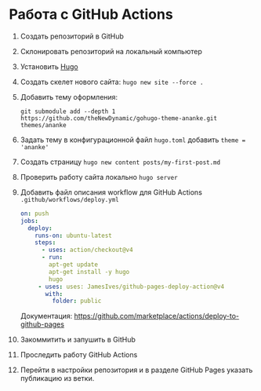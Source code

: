 # Работа с GitHub Actions

1. Создать репозиторий в GitHub
2. Склонировать репозиторий на локальный компьютер
3. Установить [Hugo](https://gohugo.io)
4. Создать скелет нового сайта: `hugo new site --force .`
5. Добавить тему оформления:
   ```
   git submodule add --depth 1 https://github.com/theNewDynamic/gohugo-theme-ananke.git themes/ananke
   ```
6. Задать тему в конфигурационной файл `hugo.toml` добавить `theme = 'ananke'`
7. Создать страницу `hugo new content posts/my-first-post.md`
8. Проверить работу сайта локально `hugo server`
9. Добавить файл описания workflow для GitHub Actions `.github/workflows/deploy.yml`

   ```yaml
   on: push
   jobs:
     deploy:
       runs-on: ubuntu-latest
       steps:
         - uses: action/checkout@v4
         - run:
           apt-get update
           apt-get install -y hugo
           hugo
        - uses: uses: JamesIves/github-pages-deploy-action@v4
          with:
            folder: public
   ```

   Документация: https://github.com/marketplace/actions/deploy-to-github-pages

10. Закоммитить и запушить в GitHub
11. Проследить работу GitHub Actions
12. Перейти в настройки репозитория и в разделе GitHub Pages указать публикацию из ветки.
